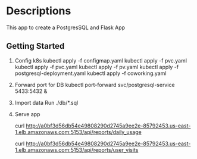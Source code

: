 # Descriptions
This app to create a PostgresSQL and Flask App

## Getting Started

1. Config k8s
kubectl apply -f configmap.yaml
kubectl apply -f pvc.yaml
kubectl apply -f pvc.yaml
kubectl apply -f pv.yaml
kubectl apply -f postgresql-deployment.yaml
kubectl apply -f coworking.yaml

2. Forward port for DB
kubectl port-forward svc/postgresql-service 5433:5432 &

3. Import data
Run ./db/*.sql

4. Serve app
    
    curl http://a0bf3d56db54e49808290d2745a9ee2e-85792453.us-east-1.elb.amazonaws.com:5153/api/reports/daily_usage

    curl http://a0bf3d56db54e49808290d2745a9ee2e-85792453.us-east-1.elb.amazonaws.com:5153/api/reports/user_visits